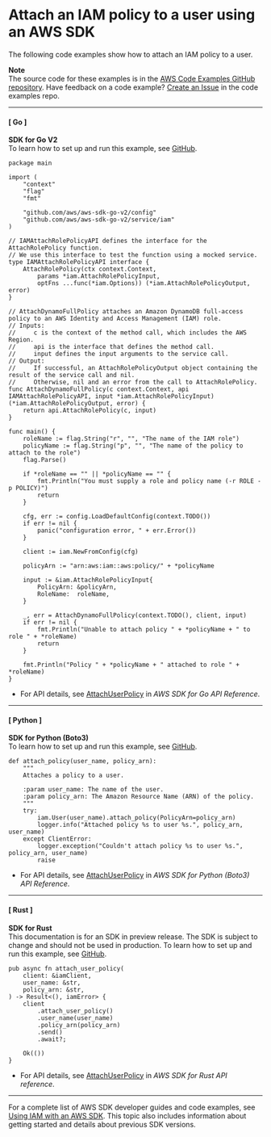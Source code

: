 # Attach an IAM policy to a user using an AWS SDK<a name="example_iam_AttachUserPolicy_section"></a>

The following code examples show how to attach an IAM policy to a user\.

**Note**  
The source code for these examples is in the [AWS Code Examples GitHub repository](https://github.com/awsdocs/aws-doc-sdk-examples)\. Have feedback on a code example? [Create an Issue](https://github.com/awsdocs/aws-doc-sdk-examples/issues/new/choose) in the code examples repo\. 

------
#### [ Go ]

**SDK for Go V2**  
 To learn how to set up and run this example, see [GitHub](https://github.com/awsdocs/aws-doc-sdk-examples/tree/main/gov2/iam#code-examples)\. 
  

```
package main

import (
	"context"
	"flag"
	"fmt"

	"github.com/aws/aws-sdk-go-v2/config"
	"github.com/aws/aws-sdk-go-v2/service/iam"
)

// IAMAttachRolePolicyAPI defines the interface for the AttachRolePolicy function.
// We use this interface to test the function using a mocked service.
type IAMAttachRolePolicyAPI interface {
	AttachRolePolicy(ctx context.Context,
		params *iam.AttachRolePolicyInput,
		optFns ...func(*iam.Options)) (*iam.AttachRolePolicyOutput, error)
}

// AttachDynamoFullPolicy attaches an Amazon DynamoDB full-access policy to an AWS Identity and Access Management (IAM) role.
// Inputs:
//     c is the context of the method call, which includes the AWS Region.
//     api is the interface that defines the method call.
//     input defines the input arguments to the service call.
// Output:
//     If successful, an AttachRolePolicyOutput object containing the result of the service call and nil.
//     Otherwise, nil and an error from the call to AttachRolePolicy.
func AttachDynamoFullPolicy(c context.Context, api IAMAttachRolePolicyAPI, input *iam.AttachRolePolicyInput) (*iam.AttachRolePolicyOutput, error) {
	return api.AttachRolePolicy(c, input)
}

func main() {
	roleName := flag.String("r", "", "The name of the IAM role")
	policyName := flag.String("p", "", "The name of the policy to attach to the role")
	flag.Parse()

	if *roleName == "" || *policyName == "" {
		fmt.Println("You must supply a role and policy name (-r ROLE -p POLICY)")
		return
	}

	cfg, err := config.LoadDefaultConfig(context.TODO())
	if err != nil {
		panic("configuration error, " + err.Error())
	}

	client := iam.NewFromConfig(cfg)

	policyArn := "arn:aws:iam::aws:policy/" + *policyName

	input := &iam.AttachRolePolicyInput{
		PolicyArn: &policyArn,
		RoleName:  roleName,
	}

	_, err = AttachDynamoFullPolicy(context.TODO(), client, input)
	if err != nil {
		fmt.Println("Unable to attach policy " + *policyName + " to role " + *roleName)
		return
	}

	fmt.Println("Policy " + *policyName + " attached to role " + *roleName)
}
```
+  For API details, see [AttachUserPolicy](https://pkg.go.dev/github.com/aws/aws-sdk-go-v2/service/iam#Client.AttachUserPolicy) in *AWS SDK for Go API Reference*\. 

------
#### [ Python ]

**SDK for Python \(Boto3\)**  
 To learn how to set up and run this example, see [GitHub](https://github.com/awsdocs/aws-doc-sdk-examples/tree/main/python/example_code/iam/iam_basics#code-examples)\. 
  

```
def attach_policy(user_name, policy_arn):
    """
    Attaches a policy to a user.

    :param user_name: The name of the user.
    :param policy_arn: The Amazon Resource Name (ARN) of the policy.
    """
    try:
        iam.User(user_name).attach_policy(PolicyArn=policy_arn)
        logger.info("Attached policy %s to user %s.", policy_arn, user_name)
    except ClientError:
        logger.exception("Couldn't attach policy %s to user %s.", policy_arn, user_name)
        raise
```
+  For API details, see [AttachUserPolicy](https://docs.aws.amazon.com/goto/boto3/iam-2010-05-08/AttachUserPolicy) in *AWS SDK for Python \(Boto3\) API Reference*\. 

------
#### [ Rust ]

**SDK for Rust**  
This documentation is for an SDK in preview release\. The SDK is subject to change and should not be used in production\.
 To learn how to set up and run this example, see [GitHub](https://github.com/awsdocs/aws-doc-sdk-examples/tree/main/rust_dev_preview/iam#code-examples)\. 
  

```
pub async fn attach_user_policy(
    client: &iamClient,
    user_name: &str,
    policy_arn: &str,
) -> Result<(), iamError> {
    client
        .attach_user_policy()
        .user_name(user_name)
        .policy_arn(policy_arn)
        .send()
        .await?;

    Ok(())
}
```
+  For API details, see [AttachUserPolicy](https://docs.rs/releases/search?query=aws-sdk) in *AWS SDK for Rust API reference*\. 

------

For a complete list of AWS SDK developer guides and code examples, see [Using IAM with an AWS SDK](sdk-general-information-section.md)\. This topic also includes information about getting started and details about previous SDK versions\.